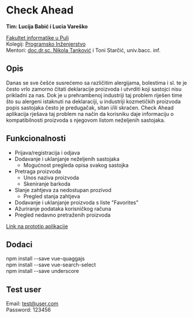 # Check Ahead

**Tim: Lucija Babić i Lucia Vareško <br />**

[Fakultet informatike u Puli](https://fipu.unipu.hr/) <br />
Kolegij: [Programsko Inženjerstvo](https://www.notion.so/Kontakt-stranica-875574d1b92248b1a8e90dae52cd29a9) <br />
Mentori: [doc.dr.sc. Nikola Tanković](https://www.notion.so/Kontakt-stranica-875574d1b92248b1a8e90dae52cd29a9) i Toni Starčić, univ.bacc. inf. <br />

## Opis 
Danas se sve češće susrećemo sa različitim alergijama, bolestima i sl. te je često vrlo zamorno čitati deklaracije proizvoda i utvrditi koji sastojci nisu prikladni za nas. Dok je u prehrambenoj industriji taj problem riješen time što su alergeni istaknuti na deklaraciji, u industriji kozmetičkih proizvoda popis sastojaka često je predugačak, sitan i/ili skraćen. Check Ahead aplikacija rješava taj problem na način da korisniku daje informaciju o kompatibilnosti proizvoda s njegovom listom neželjenih sastojaka. 

## Funkcionalnosti
* Prijava/registracija i odjava
* Dodavanje i uklanjanje neželjenih sastojaka
	* Mogućnost pregleda opisa svakog sastojka
* Pretraga proizvoda
	* Unos naziva proizvoda
	* Skeniranje barkoda
* Slanje zahtjeva za nedostupan prozivod 
	* Pregled stanja zahtjeva
* Dodavanje i uklanjanje proizvoda s liste "Favorites"
* Ažuriranje podataka korisničkog računa 
* Pregled nedavno pretraženih proizvoda

[Link na prototip aplikacije](https://www.figma.com/proto/f99rNxIjyfLDljY60b3OAS/Prototip?node-id=12%3A18&scaling=scale-down)

## Dodaci
npm install --save vue-quaggajs <br />
npm install --save vue-search-select <br />
npm install --save underscore

## Test user
Email: test@user.com <br />
Password: 123456
